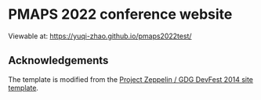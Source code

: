 # PMAPS 2022 conference website
Viewable at: https://yuqi-zhao.github.io/pmaps2022test/

## Acknowledgements
The template is modified from the [Project Zeppelin / GDG DevFest 2014 site template](https://github.com/gdg-x/zeppelin).

